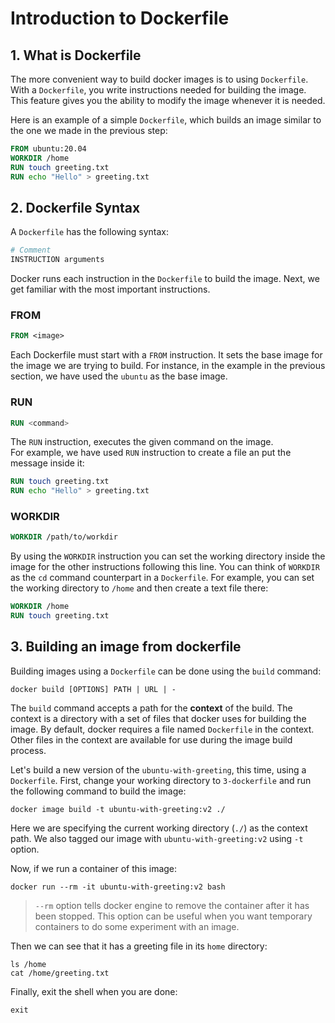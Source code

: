 # Introduction to Dockerfile

## 1. What is Dockerfile
The more convenient way to build docker images is to using `Dockerfile`. 
With a `Dockerfile`, you write instructions needed for building the image. This feature gives you the ability to modify the image whenever it is needed.

Here is an example of a simple `Dockerfile`, which builds an image similar to the one we made in the previous step:
```dockerfile
FROM ubuntu:20.04
WORKDIR /home
RUN touch greeting.txt
RUN echo "Hello" > greeting.txt
``` 

## 2. Dockerfile Syntax
A `Dockerfile` has the following syntax:
```dockerfile
# Comment
INSTRUCTION arguments
```
Docker runs each instruction in the `Dockerfile` to build the image.
Next, we get familiar with the most important instructions.
### FROM
```dockerfile
FROM <image>
```
Each Dockerfile must start with a
`FROM` instruction. It sets the base image for the image we are trying to build. For instance, in the example in the previous section, we have used the `ubuntu` as the base image. 

### RUN
```dockerfile
RUN <command>
```
The `RUN` instruction, executes the given command on the image.  
For example, we have used `RUN` instruction to create a file an put the message inside it:
```dockerfile
RUN touch greeting.txt
RUN echo "Hello" > greeting.txt
```

### WORKDIR
```dockerfile
WORKDIR /path/to/workdir
```
By using the `WORKDIR` instruction you can set the working directory inside the image for the other instructions following this line. You can think of `WORKDIR` as the `cd` command counterpart in a `Dockerfile`. 
For example, you can set the working directory to `/home` and then create a text file there:
```dockerfile
WORKDIR /home
RUN touch greeting.txt
```

## 3. Building an image from dockerfile
Building images using a `Dockerfile` can be done using the `build` command:
``` 
docker build [OPTIONS] PATH | URL | -
```

The `build` command accepts a path for the **context** of the build. The context is a directory with a set of files that docker uses for building the image. By default, docker requires a file named `Dockerfile` in the context. Other files in the context are available for use during the image build process. 

Let's build a new version of the `ubuntu-with-greeting`, this time, using a `Dockerfile`. First, change your working directory to `3-dockerfile` and run the following command to build the image:
```
docker image build -t ubuntu-with-greeting:v2 ./
```
Here we are specifying the current working directory (`./`) as the context path. We also tagged our image with `ubuntu-with-greeting:v2` using `-t` option. 

Now, if we run a container of this image:
```
docker run --rm -it ubuntu-with-greeting:v2 bash
```
> `--rm` option tells docker engine to remove the container after it has been stopped. This option can be useful when you want temporary containers to do some experiment with an image.

Then we can see that it has a greeting file in its `home` directory:
```
ls /home
cat /home/greeting.txt
```
Finally, exit the shell when you are done:
```
exit
```